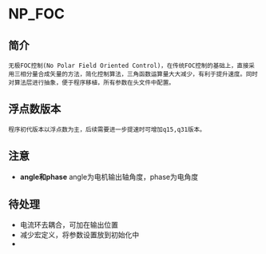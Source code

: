 # NP_FOC


## 简介
    无极FOC控制(No Polar Field Oriented Control)，在传统FOC控制的基础上，直接采用三相分量合成矢量的方法，简化控制算法，三角函数运算量大大减少，有利于提升速度。同时对算法层进行抽象，便于程序移植，所有参数在头文件中配置。

## 浮点数版本
    程序初代版本以浮点数为主，后续需要进一步提速时可增加q15,q31版本。

## 注意
* **angle和phase** angle为电机输出轴角度，phase为电角度

## 待处理

* 电流环去耦合，可加在输出位置
* 减少宏定义，将参数设置放到初始化中
* 